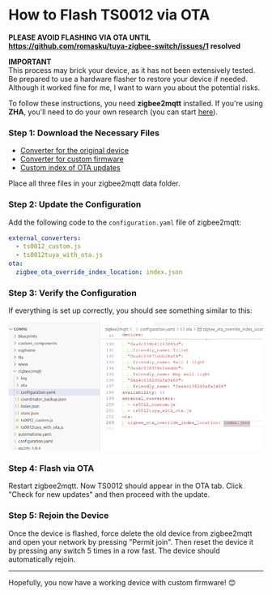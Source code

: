 # How to Flash TS0012 via OTA  

**PLEASE AVOID FLASHING VIA OTA UNTIL https://github.com/romasku/tuya-zigbee-switch/issues/1 resolved**

**IMPORTANT**  
This process may brick your device, as it has not been extensively tested. Be prepared to use a hardware flasher to restore your device if needed. Although it worked fine for me, I want to warn you about the potential risks.  

To follow these instructions, you need **zigbee2mqtt** installed. If you're using **ZHA**, you'll need to do your own research (you can start [here](https://github.com/pvvx/ZigbeeTLc/issues/7)).  

### Step 1: Download the Necessary Files  
- [Converter for the original device](https://github.com/romasku/tuya-zigbee-switch/raw/refs/heads/main/zigbee2mqtt/converters/ts0012tuya_with_ota.js)  
- [Converter for custom firmware](https://github.com/romasku/tuya-zigbee-switch/raw/refs/heads/main/zigbee2mqtt/converters/ts0012_custom.js)  
- [Custom index of OTA updates](https://github.com/romasku/tuya-zigbee-switch/raw/refs/heads/main/zigbee2mqtt/ota/index.json)  

Place all three files in your zigbee2mqtt data folder.  

### Step 2: Update the Configuration  

Add the following code to the `configuration.yaml` file of zigbee2mqtt:  

```yaml
external_converters:
  - ts0012_custom.js
  - ts0012tuya_with_ota.js
ota:
  zigbee_ota_override_index_location: index.json
```

### Step 3: Verify the Configuration  

If everything is set up correctly, you should see something similar to this:  

![screen_ota_config](screen_ota_config.png)  

### Step 4: Flash via OTA

Restart zigbee2mqtt. Now TS0012 should appear in the OTA tab. Click "Check for new updates" and then proceed with the update.  


### Step 5: Rejoin the Device  

Once the device is flashed, force delete the old device from zigbee2mqtt and open your network by pressing "Permit join". Then reset the device it by pressing any switch 5 times in a row fast. The device should automatically rejoin.  

---

Hopefully, you now have a working device with custom firmware! 😊  